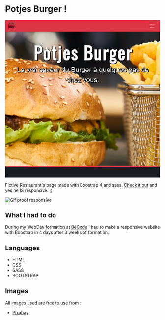 # Potjes Burger !

![screenshot of the page pc](assets/img/screenshotL.png)

Fictive Restaurant's page made  with Boostrap 4 and sass. [Check it out](https://massimotascone.github.io/restaurant-css-framework/index.html) and yes he IS responsive. ;)

![Gif proof responsive](assets/img/readmegif.gif)


## What I had to do

During my WebDev formation at [BeCode](https://www.becode.org) I had to make a responsive website with Boostrap in 4 days after 3 weeks of formation.

## Languages

* HTML
* CSS
* SASS
* BOOTSTRAP

## Images

All images used are free to use
from :
* [Pixabay](https://pixabay.com)


